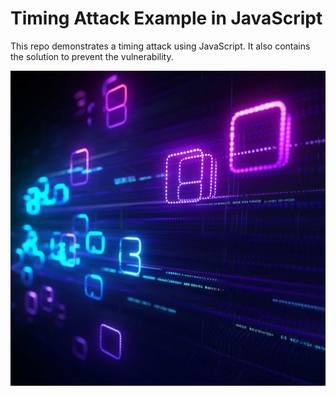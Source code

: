 # Timing Attack Example in JavaScript
This repo demonstrates a timing attack using JavaScript. It also contains the solution to prevent the vulnerability.

![](https://raw.githubusercontent.com/cmovz/timing-attack-example-in-javascript/main/js-timing-attack.png)
